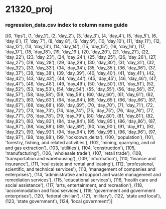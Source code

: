 # 21320_proj

### regression_data.csv index to column name guide

[(0, 'fips'),
 (1, 'day_1'),
 (2, 'day_2'),
 (3, 'day_3'),
 (4, 'day_4'),
 (5, 'day_5'),
 (6, 'day_6'),
 (7, 'day_7'),
 (8, 'day_8'),
 (9, 'day_9'),
 (10, 'day_10'),
 (11, 'day_11'),
 (12, 'day_12'),
 (13, 'day_13'),
 (14, 'day_14'),
 (15, 'day_15'),
 (16, 'day_16'),
 (17, 'day_17'),
 (18, 'day_18'),
 (19, 'day_19'),
 (20, 'day_20'),
 (21, 'day_21'),
 (22, 'day_22'),
 (23, 'day_23'),
 (24, 'day_24'),
 (25, 'day_25'),
 (26, 'day_26'),
 (27, 'day_27'),
 (28, 'day_28'),
 (29, 'day_29'),
 (30, 'day_30'),
 (31, 'day_31'),
 (32, 'day_32'),
 (33, 'day_33'),
 (34, 'day_34'),
 (35, 'day_35'),
 (36, 'day_36'),
 (37, 'day_37'),
 (38, 'day_38'),
 (39, 'day_39'),
 (40, 'day_40'),
 (41, 'day_41'),
 (42, 'day_42'),
 (43, 'day_43'),
 (44, 'day_44'),
 (45, 'day_45'),
 (46, 'day_46'),
 (47, 'day_47'),
 (48, 'day_48'),
 (49, 'day_49'),
 (50, 'day_50'),
 (51, 'day_51'),
 (52, 'day_52'),
 (53, 'day_53'),
 (54, 'day_54'),
 (55, 'day_55'),
 (56, 'day_56'),
 (57, 'day_57'),
 (58, 'day_58'),
 (59, 'day_59'),
 (60, 'day_60'),
 (61, 'day_61'),
 (62, 'day_62'),
 (63, 'day_63'),
 (64, 'day_64'),
 (65, 'day_65'),
 (66, 'day_66'),
 (67, 'day_67'),
 (68, 'day_68'),
 (69, 'day_69'),
 (70, 'day_70'),
 (71, 'day_71'),
 (72, 'day_72'),
 (73, 'day_73'),
 (74, 'day_74'),
 (75, 'day_75'),
 (76, 'day_76'),
 (77, 'day_77'),
 (78, 'day_78'),
 (79, 'day_79'),
 (80, 'day_80'),
 (81, 'day_81'),
 (82, 'day_82'),
 (83, 'day_83'),
 (84, 'day_84'),
 (85, 'day_85'),
 (86, 'day_86'),
 (87, 'day_87'),
 (88, 'day_88'),
 (89, 'day_89'),
 (90, 'day_90'),
 (91, 'day_91'),
 (92, 'day_92'),
 (93, 'day_93'),
 (94, 'day_94'),
 (95, 'day_95'),
 (96, 'day_96'),
 (97, 'day_97'),
 (98, 'day_98'),
 (99, 'lockdown_delta'),
 (100, 'population'),
 (101, 'forestry, fishing, and related activities'),
 (102, 'mining, quarrying, and oil and gas extraction'),
 (103, 'utilities'),
 (104, 'construction'),
 (105, 'manufacturing'),
 (106, 'wholesale trade'),
 (107, 'retail trade'),
 (108, 'transportation and warehousing'),
 (109, 'information'),
 (110, 'finance and insurance'),
 (111, 'real estate and rental and leasing'),
 (112, 'professional, scientific, and technical services'),
 (113, 'management of companies and enterprises'),
 (114,
  'administrative and support and waste management and remediation services'),
 (115, 'educational services'),
 (116, 'health care and social assistance'),
 (117, 'arts, entertainment, and recreation'),
 (118, 'accommodation and food services'),
 (119, 'government and government enterprises'),
 (120, 'federal civilian'),
 (121, 'military'),
 (122, 'state and local'),
 (123, 'state government'),
 (124, 'local government')]